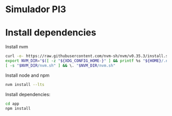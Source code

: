 # Simulador PI3
 

# Install dependencies
Install nvm
```sh
curl -o- https://raw.githubusercontent.com/nvm-sh/nvm/v0.35.3/install.sh | bash
export NVM_DIR="$([ -z "${XDG_CONFIG_HOME-}" ] && printf %s "${HOME}/.nvm" || printf %s "${XDG_CONFIG_HOME}/nvm")"
[ -s "$NVM_DIR/nvm.sh" ] && \. "$NVM_DIR/nvm.sh"

```
Install node and npm
```sh
nvm install --lts
```
Install dependencies:
```sh
cd app
npm install
```